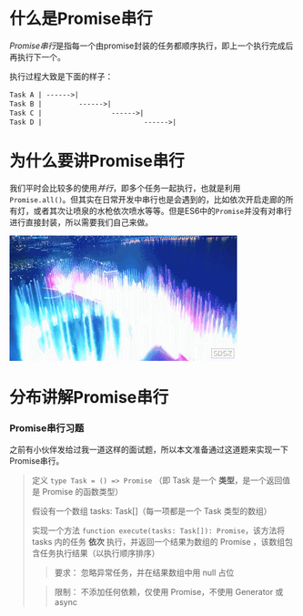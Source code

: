 # 什么是Promise串行

*Promise串行*是指每一个由promise封装的任务都顺序执行，即上一个执行完成后再执行下一个。

执行过程大致是下面的样子：

```
Task A | ------>|
Task B |         ------>|
Task C |                 ------>|
Task D |                         ------>|
```

# 为什么要讲Promise串行

我们平时会比较多的使用*并行*，即多个任务一起执行，也就是利用`Promise.all()`。但其实在日常开发中串行也是会遇到的，比如依次开启走廊的所有灯，或者其次让喷泉的水枪依次喷水等等。但是ES6中的`Promise`并没有对串行进行直接封装，所以需要我们自己来做。

![img](https://raw.githubusercontent.com/royIdoodle/blog/master/assert/喷泉动图.gif)

# 分布讲解Promise串行

### Promise串行习题

之前有小伙伴发给过我一道这样的面试题，所以本文准备通过这道题来实现一下Promise串行。

> 定义 `type Task = () => Promise` （即 Task 是一个 **类型**，是一个返回值是 Promise 的函数类型）
>
> 假设有一个数组 tasks: Task[]（每一项都是一个 Task 类型的数组）
>
> 实现一个方法 `function execute(tasks: Task[]): Promise`，该方法将 tasks 内的任务 **依次** 执行，并返回一个结果为数组的 Promise ，该数组包含任务执行结果（以执行顺序排序）
>
> > 要求：
> > 忽略异常任务，并在结果数组中用 null 占位
>
> > 限制：
> > 不添加任何依赖，仅使用 Promise，不使用 Generator 或 async



## 

